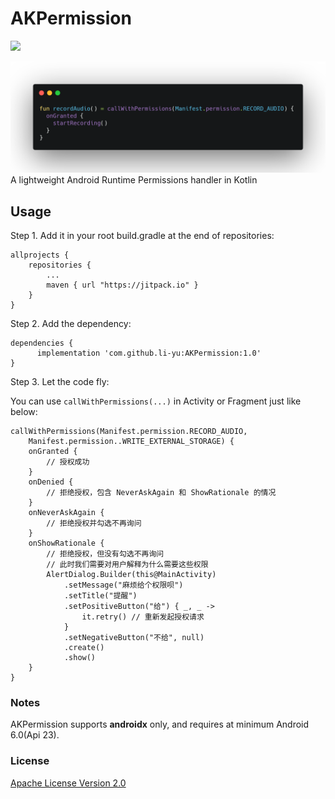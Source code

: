 # AKPermission

[![](https://jitpack.io/v/li-yu/AKPermission.svg)](https://jitpack.io/#li-yu/AKPermission)

![](showcode.png)
A lightweight Android Runtime Permissions handler in Kotlin

## Usage

Step 1. Add it in your root build.gradle at the end of repositories:

```
allprojects {
    repositories {
        ...
        maven { url "https://jitpack.io" }
    }
}
```

Step 2. Add the dependency:

```
dependencies {
	  implementation 'com.github.li-yu:AKPermission:1.0'
}
```

Step 3. Let the code fly:

You can use `callWithPermissions(...)` in Activity or Fragment just like below:

```
callWithPermissions(Manifest.permission.RECORD_AUDIO,
    Manifest.permission..WRITE_EXTERNAL_STORAGE) {
    onGranted {
        // 授权成功
    }
    onDenied {
        // 拒绝授权，包含 NeverAskAgain 和 ShowRationale 的情况
    }
    onNeverAskAgain {
        // 拒绝授权并勾选不再询问
    }
    onShowRationale {
        // 拒绝授权，但没有勾选不再询问
        // 此时我们需要对用户解释为什么需要这些权限
        AlertDialog.Builder(this@MainActivity)
            .setMessage("麻烦给个权限呗")
            .setTitle("提醒")
            .setPositiveButton("给") { _, _ ->
                it.retry() // 重新发起授权请求
            }
            .setNegativeButton("不给", null)
            .create()
            .show()
    }
}
```

### Notes

AKPermission supports **androidx** only, and requires at minimum Android 6.0(Api 23).

### License

[Apache License Version 2.0](https://github.com/li-yu/AKPermission/blob/master/LICENSE)

